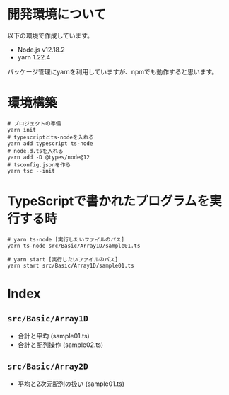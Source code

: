 # 開発環境について
以下の環境で作成しています。

- Node.js v12.18.2
- yarn 1.22.4

パッケージ管理にyarnを利用していますが、npmでも動作すると思います。

# 環境構築

```
# プロジェクトの準備
yarn init
# typescriptとts-nodeを入れる
yarn add typescript ts-node
# node.d.tsを入れる
yarn add -D @types/node@12
# tsconfig.jsonを作る
yarn tsc --init
```

# TypeScriptで書かれたプログラムを実行する時

```
# yarn ts-node [実行したいファイルのパス]
yarn ts-node src/Basic/Array1D/sample01.ts

# yarn start [実行したいファイルのパス]
yarn start src/Basic/Array1D/sample01.ts
```

# Index

## `src/Basic/Array1D`

- 合計と平均 (sample01.ts)
- 合計と配列操作 (sample02.ts)

## `src/Basic/Array2D`

- 平均と2次元配列の扱い (sample01.ts)
